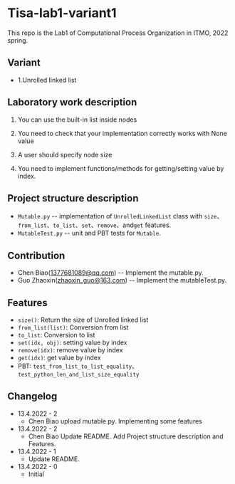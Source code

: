 # Tisa-lab1-variant1

This repo is the Lab1 of Computational Process Organization in ITMO, 2022 spring.

## Variant

* 1.Unrolled linked list

## Laboratory work description

1. You can use the built-in list inside nodes

2. You need to check that your implementation correctly works with None value 

3. A user should specify node size

4. You need to implement functions/methods for getting/setting value by index.


## Project structure description

* `Mutable.py` -- implementation of `UnrolledLinkedList` class with `size`、`from_list`、`to_list`、`set`、`remove`、and`get` features. 
* `MutableTest.py` -- unit and PBT tests for `Mutable`.

## Contribution

* Chen Biao(1377681089@qq.com) -- Implement the mutable.py.
* Guo Zhaoxin(zhaoxin_guo@163.com) -- Implement the mutableTest.py.

## Features 

- `size()`: Return the size of Unrolled linked list
- `from_list(list)`: Conversion from list
- `to_list`: Conversion to list
- `set(idx, obj)`: setting value by index
- `remove(idx)`: remove value by index
- `get(idx)`: get value by index
- PBT: `test_from_list_to_list_equality`、`test_python_len_and_list_size_equality`

## Changelog 

* 13.4.2022 - 2
  * Chen Biao upload mutable.py. Implementing some features
* 13.4.2022 - 2
  * Chen Biao Update README. Add Project structure description and Features.
* 13.4.2022 - 1
  * Update README.
* 13.4.2022 - 0
  * Initial 
